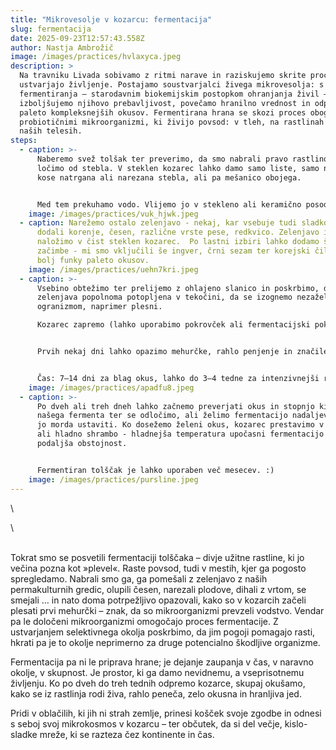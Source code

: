 ```yaml
---
title: "Mikrovesolje v kozarcu: fermentacija"
slug: fermentacija
date: 2025-09-23T12:57:43.558Z
author: Nastja Ambrožič
image: /images/practices/hvlaxyca.jpeg
description: >
  Na travniku Livada sobivamo z ritmi narave in raziskujemo skrite procese, ki
  ustvarjajo življenje. Postajamo soustvarjalci živega mikrovesolja: s prakso
  fermentiranja – starodavnim biokemijskim postopkom ohranjanja živil –
  izboljšujemo njihovo prebavljivost, povečamo hranilno vrednost in odpiramo
  paleto kompleksnejših okusov. Fermentirana hrana se skozi proces obogati s
  probiotičnimi mikroorganizmi, ki živijo povsod: v tleh, na rastlinah in tudi v
  naših telesih.
steps:
  - caption: >-
      Naberemo svež tolšak ter preverimo, da smo nabrali pravo rastlino. Liste
      ločimo od stebla. V steklen kozarec lahko damo samo liste, samo na manjše
      kose natrgana ali narezana stebla, ali pa mešanico obojega. 


      Med tem prekuhamo vodo. Vlijemo jo v stekleno ali keramično posodo in v njej raztopimo sol, da dobimo 2-3% slanico. Pustimo, da se ohladi.
    image: /images/practices/vuk_hjwk.jpeg
  - caption: Narežemo ostalo zelenjavo - nekaj, kar vsebuje tudi sladkorje. Mi smo
      dodali korenje, česen, različne vrste pese, redkvico. Zelenjavo in tolščak
      naložimo v čist steklen kozarec.  Po lastni izbiri lahko dodamo še druge
      začimbe - mi smo vključili še ingver, črni sezam ter korejski čili, za
      bolj funky paleto okusov.
    image: /images/practices/uehn7kri.jpeg
  - caption: >-
      Vsebino obtežimo ter prelijemo z ohlajeno slanico in poskrbimo, da je
      zelenjava popolnoma potopljena v tekočini, da se izognemo nezaželenim
      ogranizmom, naprimer plesni.

      Kozarec zapremo (lahko uporabimo pokrovček ali fermentacijski pokrovček z ventilom). Postavimo ga na sobno temperaturo (18–24 °C).


      Prvih nekaj dni lahko opazimo mehurčke, rahlo penjenje in značilen vonj – znak, da fermentacija deluje.


      Čas: 7–14 dni za blag okus, lahko do 3–4 tedne za intenzivnejši rezultat.
    image: /images/practices/apadfu8.jpeg
  - caption: >-
      Po dveh ali treh dneh lahko začnemo preverjati okus in stopnjo kislosti
      našega fermenta ter se odločimo, ali želimo fermentacijo nadaljevati ali
      jo morda ustaviti. Ko dosežemo želeni okus, kozarec prestavimo v hladilnik
      ali hladno shrambo - hladnejša temperatura upočasni fermentacijo in
      podaljša obstojnost.


      Fermentiran tolščak je lahko uporaben več mesecev. :)
    image: /images/practices/pursline.jpeg
---
```

\

<!--StartFragment-->\

\
Tokrat smo se posvetili fermentaciji tolščaka – divje užitne rastline, ki jo večina pozna kot »plevel«. Raste povsod, tudi v mestih, kjer ga pogosto spregledamo. Nabrali smo ga, ga pomešali z zelenjavo z naših permakulturnih gredic, olupili česen, narezali plodove, dihali z vrtom, se smejali … in nato doma potrpežljivo opazovali, kako so v kozarcih začeli plesati prvi mehurčki – znak, da so mikroorganizmi prevzeli vodstvo. Vendar pa le določeni mikroorganizmi omogočajo proces fermentacije. Z ustvarjanjem selektivnega okolja poskrbimo, da jim pogoji pomagajo rasti, hkrati pa je to okolje neprimerno za druge potencialno škodljive organizme. 

Fermentacija pa ni le priprava hrane; je dejanje zaupanja v čas, v naravno okolje, v skupnost. Je prostor, ki ga damo nevidnemu, a vseprisotnemu življenju. Ko po dveh do treh tednih odpremo kozarce, skupaj okušamo, kako se iz rastlinja rodi živa, rahlo peneča, zelo okusna in hranljiva jed. 

Pridi v oblačilih, ki jih ni strah zemlje, prinesi košček svoje zgodbe in odnesi s seboj svoj mikrokosmos v kozarcu – ter občutek, da si del večje, kislo-sladke mreže, ki se razteza čez kontinente in čas.

<!--EndFragment-->